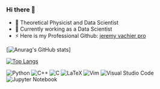 ### Hi there 👋

<!--
**jvachier/jvachier** is a ✨ _special_ ✨ repository because its `README.md` (this file) appears on your GitHub profile.

Here are some ideas to get you started:

- 🔭 I’m currently working on ...
- 🌱 I’m currently learning ...
- 👯 I’m looking to collaborate on ...
- 🤔 I’m looking for help with ...
- 💬 Ask me about ...
- 📫 How to reach me: ...
- 😄 Pronouns: ...
- ⚡ Fun fact: ...

[![GitHub Streak](http://github-readme-streak-stats.herokuapp.com?user=jvachier&theme=dark&background=000000)](https://git.io/streak-stats)
[![Linkedin Badge](https://img.shields.io/badge/-kakbar-blue?style=flat&logo=Linkedin&logoColor=white)](https://www.linkedin.com/feed/?trk=guest_homepage-basic_nav-header-signin)
![Anurag's GitHub stats](https://github-readme-stats.vercel.app/api?username=jvachier&show_icons=true&theme=radical)
[![Top Langs](https://github-readme-stats.vercel.app/api/top-langs/?username=jvachier&layout=compact&theme=vision-friendly-dark)](https://github.com/jvachier/github-readme-stats)
[![Anurag's GitHub stats](https://github-readme-stats.vercel.app/api?username=jvachier&show_icons=true&theme=transparent)](https://github.com/jvachier/github-readme-stats)
-->

- 🔭 Theoretical Physicist and Data Scientist
- 🌱 Currently working as a Data Scientist
- ⚡  Here is my Professional Github: [jeremy vachier pro](https://github.com/jeremyvachierastra)


[![Anurag's GitHub stats](https://github-readme-stats.vercel.app/api?username=jvachier&theme=transparent&count_private=true)]


[![Top Langs](https://github-readme-stats.vercel.app/api/top-langs/?username=jvachier&layout=compact&count_private=true)](https://github.com/jvachier/github-readme-stats)


![Python](https://img.shields.io/badge/python-3670A0?style=for-the-badge&logo=python&logoColor=ffdd54)
![C++](https://img.shields.io/badge/c++-%2300599C.svg?style=for-the-badge&logo=c%2B%2B&logoColor=white)
![C](https://img.shields.io/badge/c-%2300599C.svg?style=for-the-badge&logo=c&logoColor=white)
![LaTeX](https://img.shields.io/badge/latex-%23008080.svg?style=for-the-badge&logo=latex&logoColor=white)
![Vim](https://img.shields.io/badge/VIM-%2311AB00.svg?style=for-the-badge&logo=vim&logoColor=white)
![Visual Studio Code](https://img.shields.io/badge/Visual%20Studio%20Code-0078d7.svg?style=for-the-badge&logo=visual-studio-code&logoColor=white)
![Jupyter Notebook](https://img.shields.io/badge/jupyter-%23FA0F00.svg?style=for-the-badge&logo=jupyter&logoColor=white)


